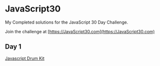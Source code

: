 # JavaScript30

My Completed solutions for the JavaScript 30 Day Challenge.

Join the challenge at [https://JavaScript30.com](https://JavaScript30.com)

## Day 1 

[Javascript Drum Kit](day1/index.html)